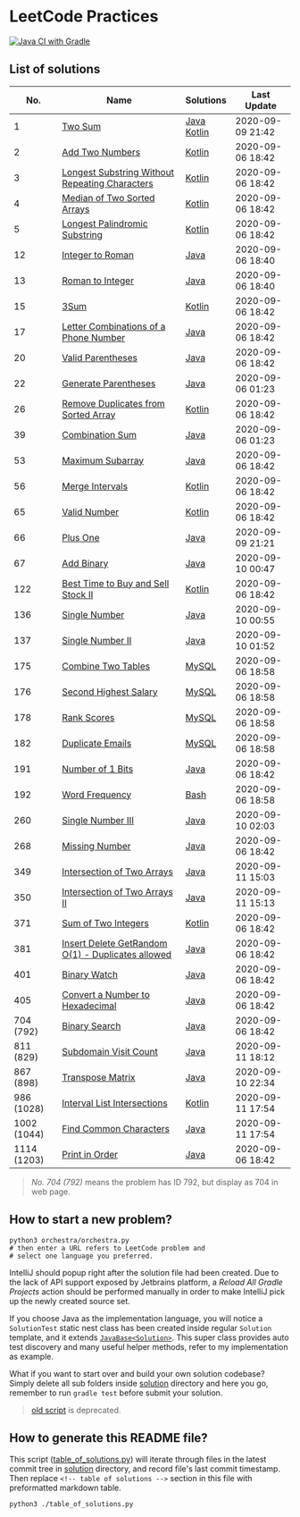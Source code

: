 # LeetCode Practices

[![Java CI with Gradle](https://github.com/enihsyou/LeetCode/workflows/Java%20CI%20with%20Gradle/badge.svg)](https://github.com/enihsyou/LeetCode/actions)

## List of solutions

<!-- table of solutions -->
|     No.     |                            Name                           |                Solutions                |   Last Update    |
|-------------|-----------------------------------------------------------|-----------------------------------------|------------------|
| 1           | [Two Sum][p1]                                             | [Java][#1 java]<br/>[Kotlin][#1 kotlin] | 2020-09-09 21:42 |
| 2           | [Add Two Numbers][p2]                                     | [Kotlin][#2 kotlin]                     | 2020-09-06 18:42 |
| 3           | [Longest Substring Without Repeating Characters][p3]      | [Kotlin][#3 kotlin]                     | 2020-09-06 18:42 |
| 4           | [Median of Two Sorted Arrays][p4]                         | [Kotlin][#4 kotlin]                     | 2020-09-06 18:42 |
| 5           | [Longest Palindromic Substring][p5]                       | [Kotlin][#5 kotlin]                     | 2020-09-06 18:42 |
| 12          | [Integer to Roman][p12]                                   | [Java][#12 java]                        | 2020-09-06 18:40 |
| 13          | [Roman to Integer][p13]                                   | [Java][#13 java]                        | 2020-09-06 18:40 |
| 15          | [3Sum][p15]                                               | [Kotlin][#15 kotlin]                    | 2020-09-06 18:42 |
| 17          | [Letter Combinations of a Phone Number][p17]              | [Java][#17 java]                        | 2020-09-06 18:42 |
| 20          | [Valid Parentheses][p20]                                  | [Java][#20 java]                        | 2020-09-06 18:42 |
| 22          | [Generate Parentheses][p22]                               | [Java][#22 java]                        | 2020-09-06 01:23 |
| 26          | [Remove Duplicates from Sorted Array][p26]                | [Kotlin][#26 kotlin]                    | 2020-09-06 18:42 |
| 39          | [Combination Sum][p39]                                    | [Java][#39 java]                        | 2020-09-06 01:23 |
| 53          | [Maximum Subarray][p53]                                   | [Java][#53 java]                        | 2020-09-06 18:42 |
| 56          | [Merge Intervals][p56]                                    | [Kotlin][#56 kotlin]                    | 2020-09-06 18:42 |
| 65          | [Valid Number][p65]                                       | [Kotlin][#65 kotlin]                    | 2020-09-06 18:42 |
| 66          | [Plus One][p66]                                           | [Java][#66 java]                        | 2020-09-09 21:21 |
| 67          | [Add Binary][p67]                                         | [Java][#67 java]                        | 2020-09-10 00:47 |
| 122         | [Best Time to Buy and Sell Stock II][p122]                | [Kotlin][#122 kotlin]                   | 2020-09-06 18:42 |
| 136         | [Single Number][p136]                                     | [Java][#136 java]                       | 2020-09-10 00:55 |
| 137         | [Single Number II][p137]                                  | [Java][#137 java]                       | 2020-09-10 01:52 |
| 175         | [Combine Two Tables][p175]                                | [MySQL][#175 mysql]                     | 2020-09-06 18:58 |
| 176         | [Second Highest Salary][p176]                             | [MySQL][#176 mysql]                     | 2020-09-06 18:58 |
| 178         | [Rank Scores][p178]                                       | [MySQL][#178 mysql]                     | 2020-09-06 18:58 |
| 182         | [Duplicate Emails][p182]                                  | [MySQL][#182 mysql]                     | 2020-09-06 18:58 |
| 191         | [Number of 1 Bits][p191]                                  | [Java][#191 java]                       | 2020-09-06 18:42 |
| 192         | [Word Frequency][p192]                                    | [Bash][#192 bash]                       | 2020-09-06 18:58 |
| 260         | [Single Number III][p260]                                 | [Java][#260 java]                       | 2020-09-10 02:03 |
| 268         | [Missing Number][p268]                                    | [Java][#268 java]                       | 2020-09-06 18:42 |
| 349         | [Intersection of Two Arrays][p349]                        | [Java][#349 java]                       | 2020-09-11 15:03 |
| 350         | [Intersection of Two Arrays II][p350]                     | [Java][#350 java]                       | 2020-09-11 15:13 |
| 371         | [Sum of Two Integers][p371]                               | [Kotlin][#371 kotlin]                   | 2020-09-06 18:42 |
| 381         | [Insert Delete GetRandom O(1) - Duplicates allowed][p381] | [Java][#381 java]                       | 2020-09-06 18:42 |
| 401         | [Binary Watch][p401]                                      | [Java][#401 java]                       | 2020-09-06 18:42 |
| 405         | [Convert a Number to Hexadecimal][p405]                   | [Java][#405 java]                       | 2020-09-06 18:42 |
| 704 (792)   | [Binary Search][p792]                                     | [Java][#792 java]                       | 2020-09-06 18:42 |
| 811 (829)   | [Subdomain Visit Count][p829]                             | [Java][#829 java]                       | 2020-09-11 18:12 |
| 867 (898)   | [Transpose Matrix][p898]                                  | [Java][#898 java]                       | 2020-09-10 22:34 |
| 986 (1028)  | [Interval List Intersections][p1028]                      | [Kotlin][#1028 kotlin]                  | 2020-09-11 17:54 |
| 1002 (1044) | [Find Common Characters][p1044]                           | [Java][#1044 java]                      | 2020-09-11 17:54 |
| 1114 (1203) | [Print in Order][p1203]                                   | [Java][#1203 java]                      | 2020-09-06 18:42 |

[p1]: https://leetcode-cn.com/problems/two-sum/
[p2]: https://leetcode-cn.com/problems/add-two-numbers/
[p3]: https://leetcode-cn.com/problems/longest-substring-without-repeating-characters/
[p4]: https://leetcode-cn.com/problems/median-of-two-sorted-arrays/
[p5]: https://leetcode-cn.com/problems/longest-palindromic-substring/
[p12]: https://leetcode-cn.com/problems/integer-to-roman/
[p13]: https://leetcode-cn.com/problems/roman-to-integer/
[p15]: https://leetcode-cn.com/problems/3sum/
[p17]: https://leetcode-cn.com/problems/letter-combinations-of-a-phone-number/
[p20]: https://leetcode-cn.com/problems/valid-parentheses/
[p22]: https://leetcode-cn.com/problems/generate-parentheses/
[p26]: https://leetcode-cn.com/problems/remove-duplicates-from-sorted-array/
[p39]: https://leetcode-cn.com/problems/combination-sum/
[p53]: https://leetcode-cn.com/problems/maximum-subarray/
[p56]: https://leetcode-cn.com/problems/merge-intervals/
[p65]: https://leetcode-cn.com/problems/valid-number/
[p66]: https://leetcode-cn.com/problems/plus-one/
[p67]: https://leetcode-cn.com/problems/add-binary/
[p122]: https://leetcode-cn.com/problems/best-time-to-buy-and-sell-stock-ii/
[p136]: https://leetcode-cn.com/problems/single-number/
[p137]: https://leetcode-cn.com/problems/single-number-ii/
[p175]: https://leetcode-cn.com/problems/combine-two-tables/
[p176]: https://leetcode-cn.com/problems/second-highest-salary/
[p178]: https://leetcode-cn.com/problems/rank-scores/
[p182]: https://leetcode-cn.com/problems/duplicate-emails/
[p191]: https://leetcode-cn.com/problems/number-of-1-bits/
[p192]: https://leetcode-cn.com/problems/word-frequency/
[p260]: https://leetcode-cn.com/problems/single-number-iii/
[p268]: https://leetcode-cn.com/problems/missing-number/
[p349]: https://leetcode-cn.com/problems/intersection-of-two-arrays/
[p350]: https://leetcode-cn.com/problems/intersection-of-two-arrays-ii/
[p371]: https://leetcode-cn.com/problems/sum-of-two-integers/
[p381]: https://leetcode-cn.com/problems/insert-delete-getrandom-o1-duplicates-allowed/
[p401]: https://leetcode-cn.com/problems/binary-watch/
[p405]: https://leetcode-cn.com/problems/convert-a-number-to-hexadecimal/
[p792]: https://leetcode-cn.com/problems/binary-search/
[p829]: https://leetcode-cn.com/problems/subdomain-visit-count/
[p898]: https://leetcode-cn.com/problems/transpose-matrix/
[p1028]: https://leetcode-cn.com/problems/interval-list-intersections/
[p1044]: https://leetcode-cn.com/problems/find-common-characters/
[p1203]: https://leetcode-cn.com/problems/print-in-order/
[#1 kotlin]: solution/%231%20Two%20Sum/Solution.kt
[#2 kotlin]: solution/%232%20Add%20Two%20Numbers/Solution.kt
[#3 kotlin]: solution/%233%20Longest%20Substring%20Without%20Repeating%20Characters/Solution.kt
[#4 kotlin]: solution/%234%20Median%20of%20Two%20Sorted%20Arrays/Solution.kt
[#5 kotlin]: solution/%235%20Longest%20Palindromic%20Substring/Solution.kt
[#15 kotlin]: solution/%2315%203Sum/Solution.kt
[#26 kotlin]: solution/%2326%20Remove%20Duplicates%20from%20Sorted%20Array/Solution.kt
[#56 kotlin]: solution/%2356%20Merge%20Intervals/Solution.kt
[#65 kotlin]: solution/%2365%20Valid%20Number/Solution.kt
[#122 kotlin]: solution/%23122%20Best%20Time%20to%20Buy%20and%20Sell%20Stock%20II/Solution.kt
[#371 kotlin]: solution/%23371%20Sum%20of%20Two%20Integers/Solution.kt
[#1028 kotlin]: solution/%231028%20Interval%20List%20Intersections/Solution.kt
[#1 java]: solution/%231%20Two%20Sum/Solution.java
[#12 java]: solution/%2312%20Integer%20to%20Roman/Solution.java
[#13 java]: solution/%2313%20Roman%20to%20Integer/Solution.java
[#17 java]: solution/%2317%20Letter%20Combinations%20of%20a%20Phone%20Number/Solution.java
[#20 java]: solution/%2320%20Valid%20Parentheses/Solution.java
[#22 java]: solution/%2322%20Generate%20Parentheses/Solution.java
[#39 java]: solution/%2339%20Combination%20Sum/Solution.java
[#53 java]: solution/%2353%20Maximum%20Subarray/Solution.java
[#66 java]: solution/%2366%20Plus%20One/Solution.java
[#67 java]: solution/%2367%20Add%20Binary/Solution.java
[#136 java]: solution/%23136%20Single%20Number/Solution.java
[#137 java]: solution/%23137%20Single%20Number%20II/Solution.java
[#191 java]: solution/%23191%20Number%20of%201%20Bits/Solution.java
[#260 java]: solution/%23260%20Single%20Number%20III/Solution.java
[#268 java]: solution/%23268%20Missing%20Number/Solution.java
[#349 java]: solution/%23349%20Intersection%20of%20Two%20Arrays/Solution.java
[#350 java]: solution/%23350%20Intersection%20of%20Two%20Arrays%20II/Solution.java
[#381 java]: solution/%23381%20Insert%20Delete%20GetRandom%20O%281%29%20-%20Duplicates%20allowed/Solution.java
[#401 java]: solution/%23401%20Binary%20Watch/Solution.java
[#405 java]: solution/%23405%20Convert%20a%20Number%20to%20Hexadecimal/Solution.java
[#792 java]: solution/%23792%20Binary%20Search/Solution.java
[#829 java]: solution/%23829%20Subdomain%20Visit%20Count/Solution.java
[#898 java]: solution/%23898%20Transpose%20Matrix/Solution.java
[#1044 java]: solution/%231044%20Find%20Common%20Characters/Solution.java
[#1203 java]: solution/%231203%20Print%20in%20Order/Solution.java
[#175 mysql]: solution/%23175%20Combine%20Two%20Tables/Solution.mysql.sql
[#176 mysql]: solution/%23176%20Second%20Highest%20Salary/Solution.mysql.sql
[#178 mysql]: solution/%23178%20Rank%20Scores/Solution.mysql.sql
[#182 mysql]: solution/%23182%20Duplicate%20Emails/Solution.mysql.sql
[#192 bash]: solution/%23192%20Word%20Frequency/Solution.bash.sh
<!-- end of table of solutions -->

> *No. 704 (792)* means the problem has ID 792, but display as 704 in web page.

## How to start a new problem?

```shell script
python3 orchestra/orchestra.py
# then enter a URL refers to LeetCode problem and 
# select one language you preferred.
```

IntelliJ should popup right after the solution file had been created.
Due to the lack of API support exposed by Jetbrains platform, 
a *Reload All Gradle Projects* action should be performed manually in order to
make IntelliJ pick up the newly created source set.

If you choose Java as the implementation language, 
you will notice a `SolutionTest` static nest class has been created inside
regular `Solution` template, and it extends [`JavaBase<Solution>`][JavaBase].
This super class provides auto test discovery and many useful helper methods,
refer to my implementation as example.

What if you want to start over and build your own solution codebase?
Simply delete all sub folders inside [solution](solution) directory 
and here you go, remember to run `gradle test` before submit your solution.

> [old script](enter_problem.py) is deprecated.

[JavaBase]: src/main/java/leetcode/base/java/JavaTest.java

## How to generate this README file?

This script ([table_of_solutions.py](table_of_solutions.py)) will iterate 
through files in the latest commit tree in [solution](solution) directory,
and record file's last commit timestamp. Then replace `<!-- table of solutions -->`
section in this file with preformatted markdown table.

```shell script
python3 ./table_of_solutions.py
```
